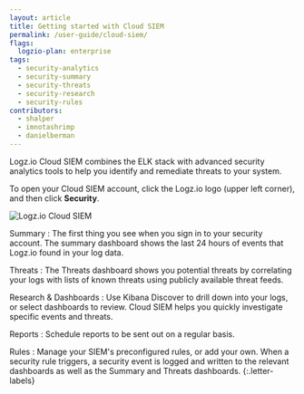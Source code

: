 ```yaml
---
layout: article
title: Getting started with Cloud SIEM
permalink: /user-guide/cloud-siem/
flags:
  logzio-plan: enterprise
tags:
  - security-analytics
  - security-summary
  - security-threats
  - security-research
  - security-rules
contributors:
  - shalper
  - imnotashrimp
  - danielberman
---
```


Logz.io Cloud SIEM combines the ELK stack
with advanced security analytics tools
to help you identify and remediate threats to your system.

To open your Cloud SIEM account,
click the Logz.io logo (upper left corner),
and then click **Security**.

![Logz.io Cloud SIEM](https://dytvr9ot2sszz.cloudfront.net/logz-docs/siem/siem-getting-started.png)

Summary
: The first thing you see when you sign in to your security account.
  The summary dashboard shows the last 24 hours of events that Logz.io found in your log data.

Threats
: The Threats dashboard shows you potential threats by correlating your logs with lists of known threats using publicly available threat feeds.

Research & Dashboards
: Use Kibana Discover to drill down into your logs, or select dashboards to review.
  Cloud SIEM helps you quickly investigate specific events and threats.

Reports
: Schedule reports to be sent out on a regular basis.

Rules
: Manage your SIEM's preconfigured rules, or add your own.
  When a security rule triggers, a security event is logged
  and written to the relevant dashboards as well as the Summary and Threats dashboards.
{:.letter-labels}


